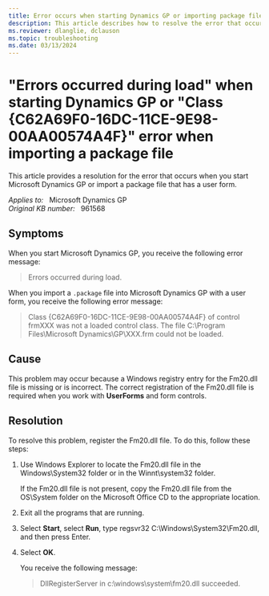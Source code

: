```yaml
---
title: Error occurs when starting Dynamics GP or importing package file
description: This article describes how to resolve the error that occurs when you start Microsoft Dynamics GP or import a package file with a user form.
ms.reviewer: dlanglie, dclauson
ms.topic: troubleshooting
ms.date: 03/13/2024
---
```

# "Errors occurred during load" when starting Dynamics GP or "Class {C62A69F0-16DC-11CE-9E98-00AA00574A4F}" error when importing a package file

This article provides a resolution for the error that occurs when you start Microsoft Dynamics GP or import a package file that has a user form.

_Applies to:_ &nbsp; Microsoft Dynamics GP  
_Original KB number:_ &nbsp; 961568

## Symptoms

When you start Microsoft Dynamics GP, you receive the following error message:

> Errors occurred during load.

When you import a `.package` file into Microsoft Dynamics GP with a user form, you receive the following error message:

> Class {C62A69F0-16DC-11CE-9E98-00AA00574A4F} of control frmXXX was not a loaded control class. The file C:\Program Files\Microsoft Dynamics\GP\XXX.frm could not be loaded.

## Cause

This problem may occur because a Windows registry entry for the Fm20.dll file is missing or is incorrect. The correct registration of the Fm20.dll file is required when you work with **UserForms** and form controls.

## Resolution

To resolve this problem, register the Fm20.dll file. To do this, follow these steps:

1. Use Windows Explorer to locate the Fm20.dll file in the Windows\System32 folder or in the Winnt\system32 folder.

   If the Fm20.dll file is not present, copy the Fm20.dll file from the OS\System folder on the Microsoft Office CD to the appropriate location.

2. Exit all the programs that are running.
3. Select **Start**, select **Run**, type regsvr32 C:\Windows\System32\Fm20.dll, and then press Enter.
4. Select **OK**.

    You receive the following message:

    > DllRegisterServer in c:\windows\system\fm20.dll succeeded.
